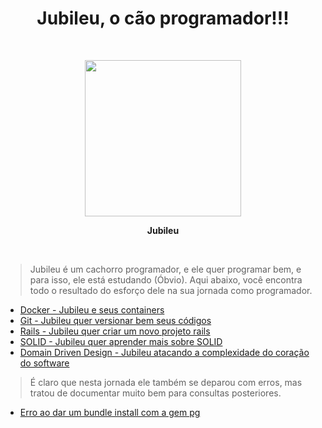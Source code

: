 # <center>Jubileu, o cão programador!!!</center>

<p>&nbsp;</p>
<p align='center'>
  <img src="https://raw.githubusercontent.com/JNetoSantiago/jubileu-tutoriais/main/jubileu.jpeg" width="250" />
</p>
<p align='center'><strong>Jubileu</strong></p>
<p>&nbsp;</p>


> Jubileu é um cachorro programador, e ele quer programar bem, e para isso, ele está estudando (Óbvio). 
Aqui abaixo, você encontra todo o resultado do esforço dele na sua jornada como programador.

* [Docker - Jubileu e seus containers](./docker_handbook)
* [Git - Jubileu quer versionar bem seus códigos](./git_handbook)
* [Rails - Jubileu quer criar um novo projeto rails](./rails_frontend_setup)
* [SOLID - Jubileu quer aprender mais sobre SOLID](./solid)
* [Domain Driven Design - Jubileu atacando a complexidade do coração do software](./ddd)

> É claro que nesta jornada ele também se deparou com erros, mas tratou de documentar muito bem para consultas posteriores.

* [Erro ao dar um bundle install com a gem pg](./errors/pg-gem.md)